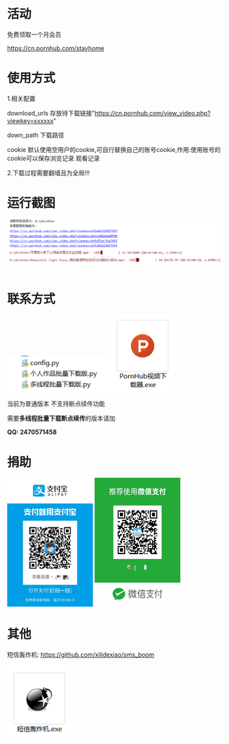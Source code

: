 # 活动
免费领取一个月会员

https://cn.pornhub.com/stayhome

# 使用方式
1.相关配置

download_urls  存放待下载链接"https://cn.pornhub.com/view_video.php?viewkey=xxxxxx"

down_path  下载路径

cookie 默认使用空用户的cookie,可自行替换自己的账号cookie,作用:使用账号的cookie可以保存浏览记录 观看记录


2.下载过程需要翻墙且为全局!!!

# 运行截图
![运行截图](img/test.png)



# 联系方式
<img src="img/1.png" width="240" height="84">![软件](img/exe.png)


当前为普通版本 不支持断点续传功能

需要**多线程批量下载断点续传**的版本请加

**QQ: 2470571458**

# 捐助
<img src="img/pay.jpg" width="200px" height="300px">
<img src="img/pay2.jpg" width="200px" height="300px">

# 其他
短信轰炸机: https://github.com/xilidexiao/sms_boom

![sms](img/sms.png)
